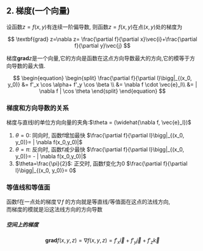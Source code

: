 ## 2. 梯度(一个向量)

设函数$z = f(x,y)$有连续一阶偏导数, 则函数$z=f(x,y)$在点$(x, y)$处的梯度为

$$
\textbf{grad} z=\nabla z= \frac{\partial f}{\partial x}\vec{i}+\frac{\partial f}{\partial y}\vec{j}
$$

梯度$\textbf{grad}z$是一个向量,它的方向是函数在这点方向导数最大的方向,它的模等于方向导数的最大值.

$$
\begin{equation}
	\begin{split}
		\frac{\partial f}{\partial l}\bigg|_{(x_0, y_0)}
		&= f'_x \cos \alpha+ f'_y \cos \beta \\
		&= \nabla f \cdot \vec{e}_l\\
		&= | \nabla f | \cos \theta
	\end{split}
\end{equation}
$$

### 梯度和方向导数的关系

梯度与直线l的单位方向向量的夹角:$\theta = (\widehat{\nabla f, \vec{e}_l})$

1. $\theta=0$: 同向时, 函数f增加最快 $\frac{\partial f}{\partial l}\bigg|_{(x_0, y_0)}= | \nabla f(x_0,y_0)|$
2. $\theta=\pi$: 反向时, 函数f减少最快 $\frac{\partial f}{\partial l}\bigg|_{(x_0, y_0)}= - | \nabla f(x_0,y_0)|$
3. $\theta=\frac{\pi}{2}$: 正交时, 函数f变化为0 $\frac{\partial f}{\partial l}\bigg|_{(x_0, y_0)}= 0$

### 等值线和等值面

函数f在一点处的梯度$\nabla f$ 的方向就是等直线/等值面在这点的法线方向, <BR>
而梯度的模就是沿这法线方向的方向导数

##### 空间上的梯度

$$
\textbf{grad}f(x,y,z)= \nabla f(x,y,z)= f'_x \vec{i} + f'_y \vec{j} + f'_z \vec{k}
$$
